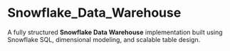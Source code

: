 # Snowflake_Data_Warehouse
A fully structured **Snowflake Data Warehouse** implementation built using Snowflake SQL, dimensional modeling, and scalable table design.
